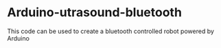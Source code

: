 # Arduino-utrasound-bluetooth
This code can be used to create a bluetooth controlled robot powered by Arduino
